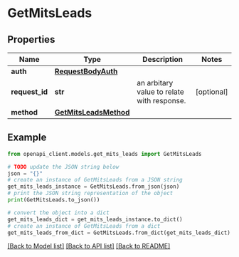 # GetMitsLeads


## Properties

Name | Type | Description | Notes
------------ | ------------- | ------------- | -------------
**auth** | [**RequestBodyAuth**](RequestBodyAuth.md) |  | 
**request_id** | **str** | an arbitary value to relate with response. | [optional] 
**method** | [**GetMitsLeadsMethod**](GetMitsLeadsMethod.md) |  | 

## Example

```python
from openapi_client.models.get_mits_leads import GetMitsLeads

# TODO update the JSON string below
json = "{}"
# create an instance of GetMitsLeads from a JSON string
get_mits_leads_instance = GetMitsLeads.from_json(json)
# print the JSON string representation of the object
print(GetMitsLeads.to_json())

# convert the object into a dict
get_mits_leads_dict = get_mits_leads_instance.to_dict()
# create an instance of GetMitsLeads from a dict
get_mits_leads_from_dict = GetMitsLeads.from_dict(get_mits_leads_dict)
```
[[Back to Model list]](../README.md#documentation-for-models) [[Back to API list]](../README.md#documentation-for-api-endpoints) [[Back to README]](../README.md)


